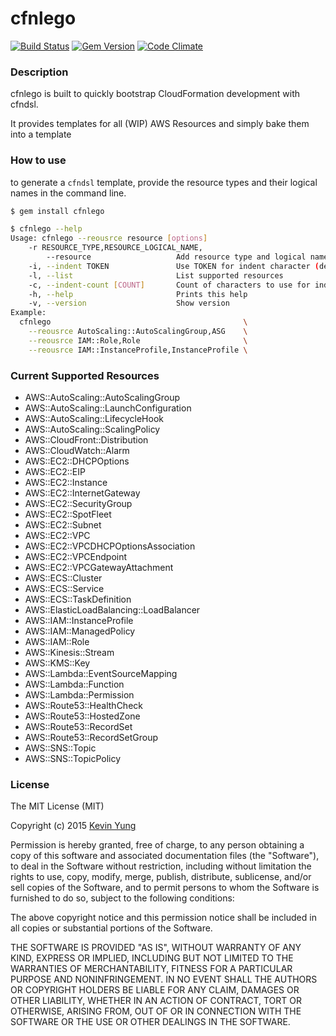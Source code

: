 cfnlego
========

[![Build Status](https://travis-ci.org/allinwonder/cfnlego.svg)](https://travis-ci.org/allinwonder/cfnlego) [![Gem Version](https://badge.fury.io/rb/cfnlego.svg)](http://badge.fury.io/rb/cfnlego) [![Code Climate](https://codeclimate.com/github/allinwonder/cfnlego/badges/gpa.svg)](https://codeclimate.com/github/allinwonder/cfnlego)

### Description

cfnlego is built to quickly bootstrap CloudFormation development with cfndsl.

It provides templates for all (WIP) AWS Resources and simply bake them into a template

### How to use

to generate a `cfndsl` template, provide the resource types and their logical names in the command line.

```sh
$ gem install cfnlego

$ cfnlego --help
Usage: cfnlego --reousrce resource [options]
    -r RESOURCE_TYPE,RESOURCE_LOGICAL_NAME,
        --resource                   Add resource type and logical name
    -i, --indent TOKEN               Use TOKEN for indent character (default space)
    -l, --list                       List supported resources
    -c, --indent-count [COUNT]       Count of characters to use for indenting. (default: 2)
    -h, --help                       Prints this help
    -v, --version                    Show version
Example:
  cfnlego                                           \
    --reousrce AutoScaling::AutoScalingGroup,ASG    \
    --reousrce IAM::Role,Role                       \
    --reousrce IAM::InstanceProfile,InstanceProfile \
```

### Current Supported Resources

- AWS::AutoScaling::AutoScalingGroup
- AWS::AutoScaling::LaunchConfiguration
- AWS::AutoScaling::LifecycleHook
- AWS::AutoScaling::ScalingPolicy
- AWS::CloudFront::Distribution
- AWS::CloudWatch::Alarm
- AWS::EC2::DHCPOptions
- AWS::EC2::EIP
- AWS::EC2::Instance
- AWS::EC2::InternetGateway
- AWS::EC2::SecurityGroup
- AWS::EC2::SpotFleet
- AWS::EC2::Subnet
- AWS::EC2::VPC
- AWS::EC2::VPCDHCPOptionsAssociation
- AWS::EC2::VPCEndpoint
- AWS::EC2::VPCGatewayAttachment
- AWS::ECS::Cluster
- AWS::ECS::Service
- AWS::ECS::TaskDefinition
- AWS::ElasticLoadBalancing::LoadBalancer
- AWS::IAM::InstanceProfile
- AWS::IAM::ManagedPolicy
- AWS::IAM::Role
- AWS::Kinesis::Stream
- AWS::KMS::Key
- AWS::Lambda::EventSourceMapping
- AWS::Lambda::Function
- AWS::Lambda::Permission
- AWS::Route53::HealthCheck
- AWS::Route53::HostedZone
- AWS::Route53::RecordSet
- AWS::Route53::RecordSetGroup
- AWS::SNS::Topic
- AWS::SNS::TopicPolicy


### License

The MIT License (MIT)

Copyright (c) 2015 [Kevin Yung](mailto:me@howareyoukevin.com)

Permission is hereby granted, free of charge, to any person obtaining a copy
of this software and associated documentation files (the "Software"), to deal
in the Software without restriction, including without limitation the rights
to use, copy, modify, merge, publish, distribute, sublicense, and/or sell
copies of the Software, and to permit persons to whom the Software is
furnished to do so, subject to the following conditions:

The above copyright notice and this permission notice shall be included in
all copies or substantial portions of the Software.

THE SOFTWARE IS PROVIDED "AS IS", WITHOUT WARRANTY OF ANY KIND, EXPRESS OR
IMPLIED, INCLUDING BUT NOT LIMITED TO THE WARRANTIES OF MERCHANTABILITY,
FITNESS FOR A PARTICULAR PURPOSE AND NONINFRINGEMENT. IN NO EVENT SHALL THE
AUTHORS OR COPYRIGHT HOLDERS BE LIABLE FOR ANY CLAIM, DAMAGES OR OTHER
LIABILITY, WHETHER IN AN ACTION OF CONTRACT, TORT OR OTHERWISE, ARISING FROM,
OUT OF OR IN CONNECTION WITH THE SOFTWARE OR THE USE OR OTHER DEALINGS IN
THE SOFTWARE.
